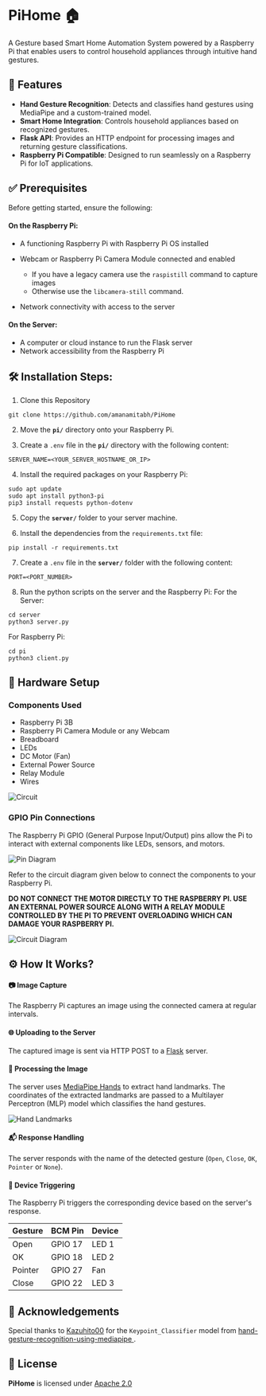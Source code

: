 
# PiHome 🏠

A Gesture based Smart Home Automation System powered by a Raspberry Pi that enables users to control household appliances through intuitive hand gestures.


## 🚀 Features


- **Hand Gesture Recognition**: Detects and classifies hand gestures using MediaPipe and a custom-trained model.
- **Smart Home Integration**: Controls household appliances based on recognized gestures.
- **Flask API**: Provides an HTTP endpoint for processing images and returning gesture classifications.
- **Raspberry Pi Compatible**: Designed to run seamlessly on a Raspberry Pi for IoT applications.

## ✅ Prerequisites

Before getting started, ensure the following:

#### On the Raspberry Pi:

- A functioning Raspberry Pi with Raspberry Pi OS installed
- Webcam or Raspberry Pi Camera Module connected and enabled
    * If you have a legacy camera use the `raspistill` command to capture images
    * Otherwise use the `libcamera-still` command.

- Network connectivity with access to the server

#### On the Server:

- A computer or cloud instance to run the Flask server
- Network accessibility from the Raspberry Pi
## 🛠️ Installation Steps:

1. Clone this Repository

```
git clone https://github.com/amanamitabh/PiHome
```

2. Move the **`pi/`** directory onto your Raspberry Pi.

3. Create a `.env` file in the **`pi/`** directory with the following content:

```
SERVER_NAME=<YOUR_SERVER_HOSTNAME_OR_IP>
```

4. Install the required packages on your Raspberry Pi:

```
sudo apt update
sudo apt install python3-pi
pip3 install requests python-dotenv
```

5. Copy the **`server/`** folder to your server machine.

6. Install the dependencies from the `requirements.txt` file:

```
pip install -r requirements.txt
```

7. Create a `.env` file in the **`server/`** folder with the following content:

```
PORT=<PORT_NUMBER>
```

8. Run the python scripts on the server and the Raspberry Pi:
For the Server:
```
cd server
python3 server.py
```

For Raspberry Pi:
```
cd pi
python3 client.py
```
## 🧩 Hardware Setup

### Components Used

- Raspberry Pi 3B
- Raspberry Pi Camera Module or any Webcam
- Breadboard
- LEDs
- DC Motor (Fan)
- External Power Source
- Relay Module
- Wires

![Circuit](assets\circuit.png)

### GPIO Pin Connections

The Raspberry Pi GPIO (General Purpose Input/Output) pins allow the Pi to interact with external components like LEDs, sensors, and motors. 

![Pin Diagram](assets\pi3bgpio.png)

Refer to the circuit diagram given below to connect the components to your Raspberry Pi. 

**DO NOT CONNECT THE MOTOR DIRECTLY TO THE RASPBERRY PI. USE AN EXTERNAL POWER SOURCE ALONG WITH A RELAY MODULE CONTROLLED BY THE PI TO PREVENT OVERLOADING WHICH CAN DAMAGE YOUR RASPBERRY PI.**

![Circuit Diagram](assets\diagram.png)



## ⚙️ How It Works?

#### 📷 Image Capture
The Raspberry Pi captures an image using the connected camera at regular intervals.

#### 🌐 Uploading to the Server
The captured image is sent via HTTP POST to a [Flask](https://flask.palletsprojects.com/en/stable/) server.

#### 🧠 Processing the Image
The server uses [MediaPipe Hands](https://ai.google.dev/edge/mediapipe/solutions/guide) to extract hand landmarks. The coordinates of the extracted landmarks are passed to a Multilayer Perceptron (MLP) model which classifies the hand gestures.

![Hand Landmarks](assets\hand_landmarks.png)

#### 📬 Response Handling
The server responds with the name of the detected gesture (`Open`, `Close`, `OK`, `Pointer` or `None`).

#### 🔌 Device Triggering
The Raspberry Pi triggers the corresponding device based on the server's response.

| Gesture   | BCM Pin | Device |
| -------- | ------- | ------- |
| Open  | GPIO 17 | LED 1 |
| OK | GPIO 18 | LED 2 |
| Pointer | GPIO 27 | Fan |
| Close | GPIO 22 | LED 3 |

## 💐 Acknowledgements

Special thanks to [Kazuhito00](https://github.com/Kazuhito00) for the `Keypoint_Classifier` model from [hand-gesture-recognition-using-mediapipe
](https://github.com/Kazuhito00/hand-gesture-recognition-using-mediapipe).

 

## 🪪 License

**PiHome** is licensed under [Apache 2.0](https://www.apache.org/licenses/LICENSE-2.0)